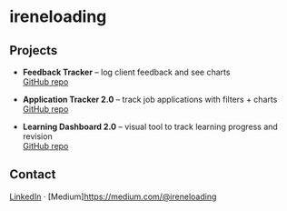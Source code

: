# ireneloading
## Projects
- **Feedback Tracker** – log client feedback and see charts  
  [GitHub repo](https://github.com/ireneloading/feedback-tracker)

- **Application Tracker 2.0** – track job applications with filters + charts  
  [GitHub repo](https://github.com/ireneloading/application-tracker-2.0)

- **Learning Dashboard 2.0** – visual tool to track learning progress and revision  
  [GitHub repo](https://github.com/ireneloading/learning-dashboard-2.0)

## Contact
[LinkedIn](https://www.linkedin.com/in/irene-baiden/) · [Medium]https://medium.com/@ireneloading
